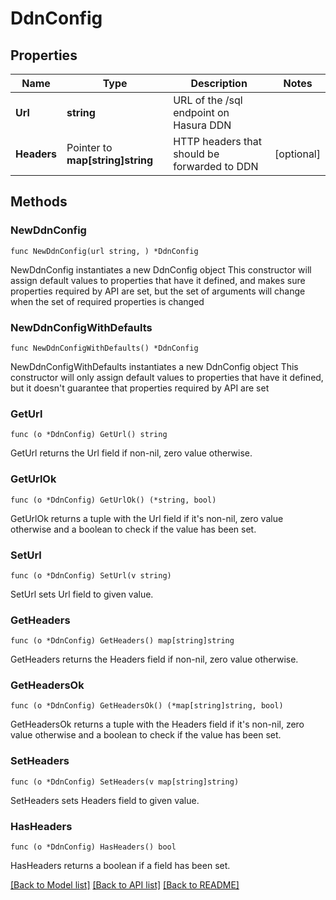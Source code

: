 # DdnConfig

## Properties

Name | Type | Description | Notes
------------ | ------------- | ------------- | -------------
**Url** | **string** | URL of the /sql endpoint on Hasura DDN | 
**Headers** | Pointer to **map[string]string** | HTTP headers that should be forwarded to DDN | [optional] 

## Methods

### NewDdnConfig

`func NewDdnConfig(url string, ) *DdnConfig`

NewDdnConfig instantiates a new DdnConfig object
This constructor will assign default values to properties that have it defined,
and makes sure properties required by API are set, but the set of arguments
will change when the set of required properties is changed

### NewDdnConfigWithDefaults

`func NewDdnConfigWithDefaults() *DdnConfig`

NewDdnConfigWithDefaults instantiates a new DdnConfig object
This constructor will only assign default values to properties that have it defined,
but it doesn't guarantee that properties required by API are set

### GetUrl

`func (o *DdnConfig) GetUrl() string`

GetUrl returns the Url field if non-nil, zero value otherwise.

### GetUrlOk

`func (o *DdnConfig) GetUrlOk() (*string, bool)`

GetUrlOk returns a tuple with the Url field if it's non-nil, zero value otherwise
and a boolean to check if the value has been set.

### SetUrl

`func (o *DdnConfig) SetUrl(v string)`

SetUrl sets Url field to given value.


### GetHeaders

`func (o *DdnConfig) GetHeaders() map[string]string`

GetHeaders returns the Headers field if non-nil, zero value otherwise.

### GetHeadersOk

`func (o *DdnConfig) GetHeadersOk() (*map[string]string, bool)`

GetHeadersOk returns a tuple with the Headers field if it's non-nil, zero value otherwise
and a boolean to check if the value has been set.

### SetHeaders

`func (o *DdnConfig) SetHeaders(v map[string]string)`

SetHeaders sets Headers field to given value.

### HasHeaders

`func (o *DdnConfig) HasHeaders() bool`

HasHeaders returns a boolean if a field has been set.


[[Back to Model list]](../README.md#documentation-for-models) [[Back to API list]](../README.md#documentation-for-api-endpoints) [[Back to README]](../README.md)


